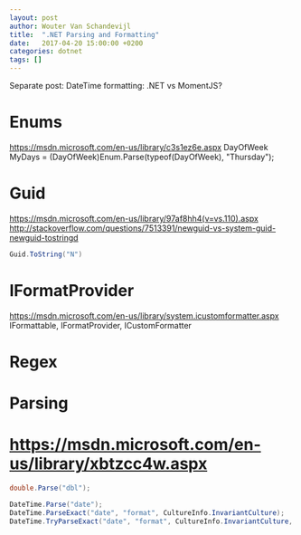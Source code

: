 ```yaml
---
layout: post
author: Wouter Van Schandevijl
title:  ".NET Parsing and Formatting"
date:   2017-04-20 15:00:00 +0200
categories: dotnet
tags: []
---
```


<!--more-->

Separate post: DateTime formatting: .NET vs MomentJS?


Enums
=====
https://msdn.microsoft.com/en-us/library/c3s1ez6e.aspx
DayOfWeek MyDays = (DayOfWeek)Enum.Parse(typeof(DayOfWeek), "Thursday");


Guid
====
https://msdn.microsoft.com/en-us/library/97af8hh4(v=vs.110).aspx
http://stackoverflow.com/questions/7513391/newguid-vs-system-guid-newguid-tostringd
```c#
Guid.ToString("N")
```


IFormatProvider
===============
https://msdn.microsoft.com/en-us/library/system.icustomformatter.aspx
IFormattable, IFormatProvider, ICustomFormatter

Regex
=====

Parsing
=======

# https://msdn.microsoft.com/en-us/library/xbtzcc4w.aspx


```c#
double.Parse("dbl");

DateTime.Parse("date");
DateTime.ParseExact("date", "format", CultureInfo.InvariantCulture);
DateTime.TryParseExact("date", "format", CultureInfo.InvariantCulture, out DateTime dt);
```
